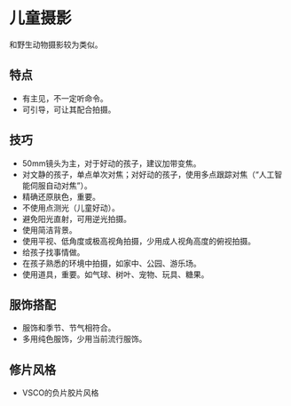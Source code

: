 # 儿童摄影
和野生动物摄影较为类似。

## 特点
- 有主见，不一定听命令。
- 可引导，可让其配合拍摄。

## 技巧
- 50mm镜头为主，对于好动的孩子，建议加带变焦。
- 对文静的孩子，单点单次对焦；对好动的孩子，使用多点跟踪对焦（“人工智能伺服自动对焦”）。
- 精确还原肤色，重要。
- 不使用点测光（儿童好动）。
- 避免阳光直射，可用逆光拍摄。
- 使用简洁背景。
- 使用平视、低角度或极高视角拍摄，少用成人视角高度的俯视拍摄。
- 给孩子找事情做。
- 在孩子熟悉的环境中拍摄，如家中、公园、游乐场。
- 使用道具，重要。如气球、树叶、宠物、玩具、糖果。

## 服饰搭配
- 服饰和季节、节气相符合。
- 多用纯色服饰，少用当前流行服饰。

## 修片风格
- VSCO的负片胶片风格

